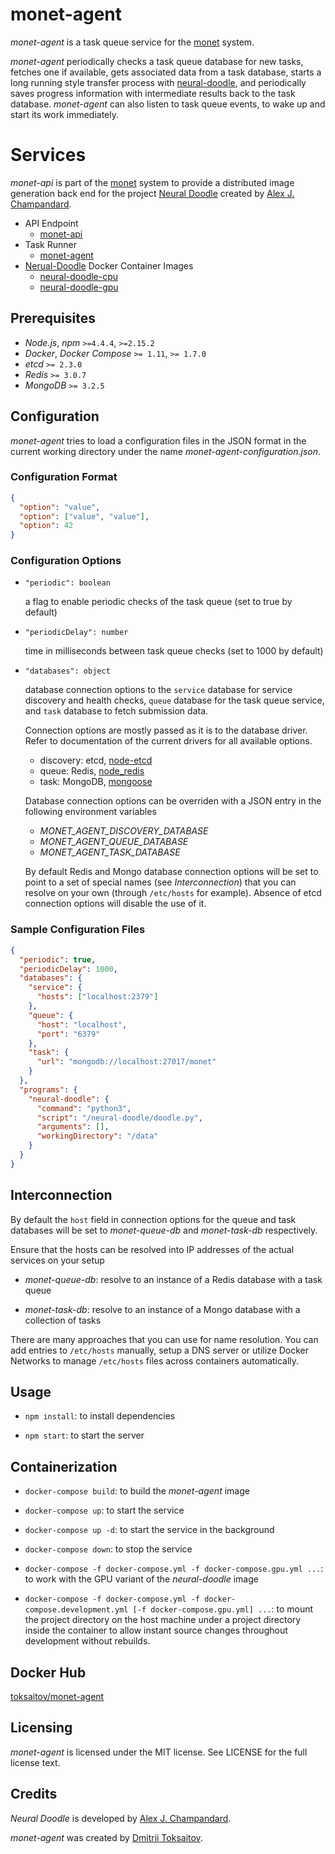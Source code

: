 monet-agent
===========

*monet-agent* is a task queue service for the [monet](https://github.com/toksaitov/monet)
system.

*monet-agent* periodically checks a task queue database for new tasks, fetches
one if available, gets associated data from a task database, starts a long
running style transfer process with [neural-doodle](https://github.com/alexjc/neural-doodle),
and periodically saves progress information with intermediate results back to
the task database. *monet-agent* can also listen to task queue events, to wake
up and start its work immediately.

# Services

*monet-api* is part of the [monet](https://github.com/toksaitov/monet) system to
provide a distributed image generation back end for the project
[Neural Doodle](https://github.com/alexjc/neural-doodle) created by
[Alex J. Champandard](https://github.com/alexjc).

* API Endpoint
    * [monet-api](https://github.com/toksaitov/monet-api)
* Task Runner
    * [monet-agent](https://github.com/toksaitov/monet-agent)
* [Nerual-Doodle](https://github.com/alexjc/neural-doodle) Docker Container Images
    * [neural-doodle-cpu](https://github.com/toksaitov/neural-doodle-cpu)
    * [neural-doodle-gpu](https://github.com/toksaitov/neural-doodle-gpu)

## Prerequisites

* *Node.js*, *npm* `>=4.4.4`, `>=2.15.2`
* *Docker*, *Docker Compose* `>= 1.11`, `>= 1.7.0`
* *etcd* `>= 2.3.0`
* *Redis* `>= 3.0.7`
* *MongoDB* `>= 3.2.5`

## Configuration

*monet-agent* tries to load a configuration files in the JSON format in the
current working directory under the name *monet-agent-configuration.json*.

### Configuration Format

```json
{
  "option": "value",
  "option": ["value", "value"],
  "option": 42
}
```

### Configuration Options

* `"periodic": boolean`

  a flag to enable periodic checks of the task queue (set to true by default)

* `"periodicDelay": number`

  time in milliseconds between task queue checks (set to 1000 by default)

* `"databases": object`

  database connection options to the `service` database for service discovery
  and health checks, `queue` database for the task queue service, and `task`
  database to fetch submission data.

  Connection options are mostly passed as it is to the database driver. Refer to
  documentation of the current drivers for all available options.

  * discovery: etcd, [node-etcd](https://github.com/stianeikeland/node-etcd)
  * queue: Redis, [node_redis](https://github.com/noderedis/node_redis)
  * task: MongoDB, [mongoose](https://github.com/Automattic/mongoose)

  Database connection options can be overriden with a JSON entry in the
  following environment variables

  * *MONET_AGENT_DISCOVERY_DATABASE*
  * *MONET_AGENT_QUEUE_DATABASE*
  * *MONET_AGENT_TASK_DATABASE*

  By default Redis and Mongo database connection options will be set to point to
  a set of special names (see *Interconnection*) that you can resolve on your
  own (through `/etc/hosts` for example). Absence of etcd connection options
  will disable the use of it.

### Sample Configuration Files

```json
{
  "periodic": true,
  "periodicDelay": 1000,
  "databases": {
    "service": {
      "hosts": ["localhost:2379"]
    },
    "queue": {
      "host": "localhost",
      "port": "6379"
    },
    "task": {
      "url": "mongodb://localhost:27017/monet"
    }
  },
  "programs": {
    "neural-doodle": {
      "command": "python3",
      "script": "/neural-doodle/doodle.py",
      "arguments": [],
      "workingDirectory": "/data"
    }
  }
}
```

## Interconnection

By default the `host` field in connection options for the queue and task
databases will be set to *monet-queue-db* and *monet-task-db* respectively.

Ensure that the hosts can be resolved into IP addresses of the actual
services on your setup

* *monet-queue-db*: resolve to an instance of a Redis database with a task
  queue

* *monet-task-db*: resolve to an instance of a Mongo database with a
  collection of tasks

There are many approaches that you can use for name resolution. You can add
entries to `/etc/hosts` manually, setup a DNS server or utilize Docker Networks
to manage `/etc/hosts` files across containers automatically.

## Usage

* `npm install`: to install dependencies

* `npm start`: to start the server

## Containerization

* `docker-compose build`: to build the *monet-agent* image

* `docker-compose up`: to start the service

* `docker-compose up -d`: to start the service in the background

* `docker-compose down`: to stop the service

* `docker-compose -f docker-compose.yml -f docker-compose.gpu.yml ...`: to work
  with the GPU variant of the *neural-doodle* image

* `docker-compose -f docker-compose.yml -f docker-compose.development.yml
   [-f docker-compose.gpu.yml] ...`: to mount the project directory on the host
  machine under a project directory inside the container to allow instant source
  changes throughout development without rebuilds.

## Docker Hub

[toksaitov/monet-agent](https://hub.docker.com/r/toksaitov/monet-agent)

## Licensing

*monet-agent* is licensed under the MIT license. See LICENSE for the full
license text.

## Credits

*Neural Doodle* is developed by [Alex J. Champandard](https://github.com/alexjc).

*monet-agent* was created by [Dmitrii Toksaitov](https://github.com/toksaitov).

